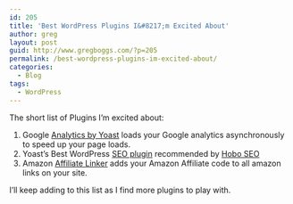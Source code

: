 ```yaml
---
id: 205
title: 'Best WordPress Plugins I&#8217;m Excited About'
author: greg
layout: post
guid: http://www.gregboggs.com/?p=205
permalink: /best-wordpress-plugins-im-excited-about/
categories:
  - Blog
tags:
  - WordPress
---
```

The short list of Plugins I&#8217;m excited about:

  1. Google [Analytics by Yoast][1] loads your Google analytics asynchronously to speed up your page loads.
  2. Yoast&#8217;s Best WordPress [SEO plugin][2] recommended by [Hobo SEO][3]
  3. Amazon [Affiliate Linker][4] adds your Amazon Affiliate code to all amazon links on your site.

I&#8217;ll keep adding to this list as I find more plugins to play with.

 [1]: http://yoast.com/wordpress/google-analytics/
 [2]: http://yoast.com/wordpress/seo/
 [3]: http://www.hobo-web.co.uk/seo-blog/index.php/the-best-wordpress-seo-plugin/
 [4]: http://http://yoast.com/wordpress/amazon-auto-link/